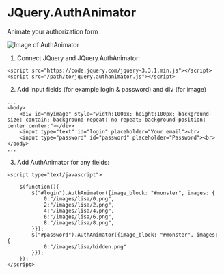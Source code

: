 # JQuery.AuthAnimator
Animate your authorization form


![Image of AuthAnimator]()

1) Connect JQuery and JQuery.AuthAnimator:
```
<script src="https://code.jquery.com/jquery-3.3.1.min.js"></script>
<script src="/path/to/jquery.authanimator.js"></script>
```

2) Add input fields (for example login & password) and div (for image)
```
...
<body>
    <div id="myimage" style="width:100px; height:100px; background-size: contain; background-repeat: no-repeat; background-position: center center;"></div>
    <input type="text" id="login" placeholder="Your email"><br>
    <input type="password" id="password" placeholder="Password"><br>
</body>
...
```

3) Add AuthAnimator for any fields:

```
<script type="text/javascript">
    
    $(function(){
        $("#login").AuthAnimator({image_block: "#monster", images: {
            0:"/images/lisa/0.png",
            2:"/images/lisa/2.png",
            4:"/images/lisa/4.png",
            6:"/images/lisa/6.png",
            8:"/images/lisa/8.png",
        }});
        $("#password").AuthAnimator({image_block: "#monster", images: {
            0:"/images/lisa/hidden.png"
        }});
    });
</script>
```